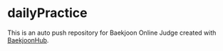 # dailyPractice
This is an auto push repository for Baekjoon Online Judge created with [BaekjoonHub](https://github.com/BaekjoonHub/BaekjoonHub).

